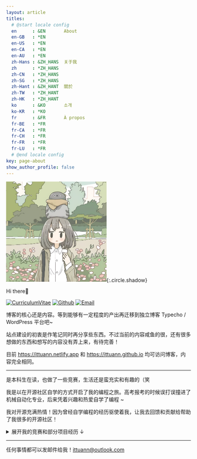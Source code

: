 ```yaml
---
layout: article
titles:
  # @start locale config
  en      : &EN       About
  en-GB   : *EN
  en-US   : *EN
  en-CA   : *EN
  en-AU   : *EN
  zh-Hans : &ZH_HANS  关于我
  zh      : *ZH_HANS
  zh-CN   : *ZH_HANS
  zh-SG   : *ZH_HANS
  zh-Hant : &ZH_HANT  關於
  zh-TW   : *ZH_HANT
  zh-HK   : *ZH_HANT
  ko      : &KO       소개
  ko-KR   : *KO
  fr      : &FR       À propos
  fr-BE   : *FR
  fr-CA   : *FR
  fr-CH   : *FR
  fr-FR   : *FR
  fr-LU   : *FR
  # @end locale config
key: page-about
show_author_profile: false
---
```


<img src="/assets/avatar.png" alt="avatar" style="zoom:50%;" />{:.circle.shadow}

Hi there🎉

 [![CurriculumVitae](https://img.shields.io/badge/-Résumé-informational?style=for-the-badge&logo=BookStack&logoColor=white&link=https://baiqilu.netlify.app)](https://baiqilu.netlify.app)  [![Github](https://img.shields.io/badge/-Github-181717?style=for-the-badge&logo=Github&logoColor=white&link=https://github.com/ittuann)](https://github.com/ittuann) [![Email](https://img.shields.io/badge/-ittuann@outlook.com-c5221f?style=for-the-badge&logo=Gmail&logoColor=white&link=mailto:ittuann@outlook.com)](mailto:ittuann@outlook.com)

博客的核心还是内容。等到能够有一定程度的产出再迁移到独立博客 Typecho / WordPress 平台吧~

站点建设的初衷是作笔记同时再分享些东西。不过当前的内容咸鱼的很，还有很多想做的东西和想写的内容没有弄上来，有待完善！

目前 <https://ittuann.netlify.app>  和 <https://ittuann.github.io> 均可访问博客，内容完全相同。

------

是本科生在读，也做了一些竞赛，生活还是蛮充实和有趣的（笑

我是以在开源社区自学的方式开启了我的编程之旅。高考报考的时候误打误撞进了机械自动化专业，后来凭着兴趣和热爱自学了编程 ~

我对开源充满热情！因为曾经自学编程的经历驱使着我，让我去回馈和贡献给帮助了我很多的开源社区！

 <details>
<summary>展开我的竞赛和部分项目经历 &darr;</summary>
<table border="1">
    <tr align="center">
        <th>竞赛经历</th>
        <th>奖项</th>
    </tr>
    <tr>
        <td>全国大学生智能车竞赛-全向行进组</td>
        <td>国家级一等奖（全国第14名）</td>
    </tr>
    <tr>
        <td>全国大学生智能车竞赛-室外智能驾驶竞速组</td>
        <td>国家级一等奖（全国第23名）</td>
    </tr>
    <tr>
        <td>iGEM 2022 国际遗传工程机器设计大赛</td>
        <td>GOLD MEDAL (Highest Award)</td>
    </tr>
    <tr>
        <td>2023全国大学生电子设计竞赛(TI杯)</td>
        <td>国家级二等奖</td>
    </tr>
    <tr>
        <td>第六届中国大学生机械工程创新创意大赛-物流技术赛</td>
        <td>国家级二等奖</td>
    </tr>
    <tr>
        <td>第二十四届中国机器人及人工智能大赛</td>
        <td>国家级二等奖</td>
    </tr>
    <tr>
        <td>中国机器人大赛暨RoboCup机器人世界杯中国赛</td>
        <td>国家级三等奖</td>
    </tr>
    <tr>
        <td>第十一届中国教育机器人大赛</td>
        <td>国家级三等奖</td>
    </tr>
    <tr>
        <td>全国大学生机器人大赛 RoboMaster 机甲大师赛-超级对抗赛</td>
        <td>省级一等奖</td>
    </tr>
    <tr>
        <td>第十三届蓝桥杯 C/C++ 程序设计A组</td>
        <td>省级一等奖</td>
    </tr>
    <tr>
        <td>东北林业大学 BOE 杯(京东方杯)-校级竞赛</td>
        <td>校第 3 名 / 179</td>
    </tr>
</table>
<br />
<table border="1">
    <tr align="center">
        <th>部分项目经历</th>
        <th>详情</th>
    </tr>
    <tr>
        <td>腾讯开源之夏-腾讯犀牛鸟开源人才培养计划-TencentOS Tiny</td>
        <td>开源之夏</td>
    </tr>
    <tr>
        <td>基于计算机视觉的物流分拣AVG (No.202210225389)</td>
        <td>国家级大学生创新训练计划项目</td>
    </tr>
    <tr>
        <td>仿生乌贼水下推进机器人 (No.202110225034)(未结题)</td>
        <td>国家级大学生创新训练计划项目</td>
    </tr>
    <tr>
        <td>基于STM32单片机的井盖报警系统设计 (No. 202110225290)</td>
        <td>省级大学生创新训练计划项目</td>
    </tr>
</table>
<br />
<table border="1">
    <tr align="center">
        <th>实习经历</th>
        <th>详情</th>
    </tr>
    <tr>
        <td>TCL通力 - Linux开发组 </td>
        <td>软件工程师暑期实习生</td>
    </tr>
</table>
</details>



------

任何事情都可以发邮件给我！[ittuann@outlook.com](mailto:ittuann@outlook.com)

